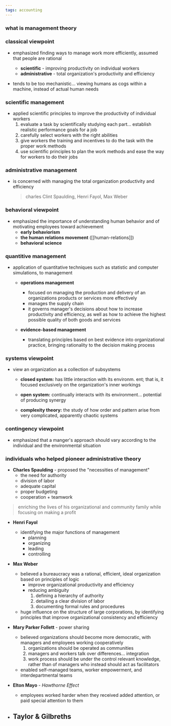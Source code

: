 ```yaml
---
tags: accounting
---
```


### what is management theory


### classical viewpoint
- emphasized finding ways to manage work more efficiently, assumed that people are rational 

	- **scientific** - improving productivity on individual workers
	- **administrative**  - total organization's productivity and efficiency 

- tends to be too mechanistic... viewing humans as cogs within a machine, instead of actual human needs

### scientific management
- applied scientific principles to improve the productivity of individual workers
	1. evaluate a task by scientifically studying each part... establish realistic performance goals for a job
	2. carefully select workers with the right abilities
	3. give workers the training and incentives to do the task with the proper work methods
	4. use scientific principles to plan the work methods and ease the way for workers to do their jobs

### administrative management
- is concerned with managing the total organization productivity and efficiency

	> charles Clint Spaulding, Henri Fayol, Max Weber


### behavioral viewpoint
- emphasized the importance of understanding human behavior and of motivating employees toward achievement
	- **early behaviorism**
	- **the human relations movement** ([[human-relations]])
	- **behavioral science**


### quantitive management
- application of quantitative techniques such as statistic and computer simulations, to management 

	- **operations management**
		- focused on managing the production and delivery of an organizations products or services more effectively
		- manages the supply chain
		- it governs manager's decisions about how to increase productivity and efficiency, as well as how to achieve the highest possible quality of both goods and services

	- **evidence-based management** 
		- translating principles based on best evidence into organizational practice, bringing rationality to the decision making process 

### systems viewpoint
- view an organization as a collection of subsystems

	- **closed system:** has little interaction with its environm. ent; that is, it focused exclusively on the organization's inner workings

	- **open system:** continually interacts with its environment... potential of producing synergy

	- **complexity theory:** the study of how order and pattern arise from very complicated, apparently chaotic systems 


### contingency viewpoint
- emphasized that a manger's approach should vary according to the individual and the environmental situation 

### individuals who helped pioneer administrative theory
- **Charles Spaulding** - proposed the "necessities of management"
	- the need for authority
	- division of labor
	- adequate capital
	- proper budgeting
	- cooperation + teamwork

> enriching the lives of his organizational and community family while focusing on making a profit

- **Henri Fayol**
	- identifying the major functions of management
		- planning
		- organizing
		- leading
		- controlling

- **Max Weber**
	- believed a bureaucracy was a rational, efficient, ideal organization based on principles of logic
		- improve organizational productivity and efficiency
		- reducing ambiguity
			1. defining a hierarchy of authority
			2. detailing a clear division of labor
			3. documenting formal rules and procedures
	- huge influence on the structure of large corporations, by identifying principles that improve organizational consistency and efficiency

- **Mary Parker Follett** - power sharing
	- believed organizations should become more democratic, with managers and employees working cooperatively
		1. organizations should be operated as communities
		2. managers and workers talk over differences... integration
		3. work process should be under the control relevant knowledge, rather than of managers who instead should act as facilitators
	- enabled self-managed teams, worker empowerment, and interdepartmental teams

- **Elton Mayo** - *Hawthorne Effect*
	- employees worked harder when they received added attention, or paid special attention to them

- Taylor & Gilbreths
	- 



